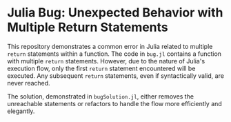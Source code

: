 # Julia Bug: Unexpected Behavior with Multiple Return Statements

This repository demonstrates a common error in Julia related to multiple `return` statements within a function.  The code in `bug.jl` contains a function with multiple `return` statements. However, due to the nature of Julia's execution flow, only the first `return` statement encountered will be executed. Any subsequent `return` statements, even if syntactically valid, are never reached.

The solution, demonstrated in `bugSolution.jl`, either removes the unreachable statements or refactors to handle the flow more efficiently and elegantly.